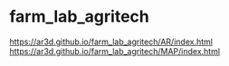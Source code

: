 # farm_lab_agritech
https://ar3d.github.io/farm_lab_agritech/AR/index.html
https://ar3d.github.io/farm_lab_agritech/MAP/index.html

